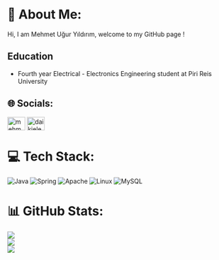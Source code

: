 # 💫 About Me:
Hi, I am Mehmet Uğur Yıldırım, welcome to my GitHub page !
              
## Education
- Fourth year Electrical - Electronics Engineering student at Piri Reis University

## 🌐 Socials:
<p align="left">
<a href="https://linkedin.com/in/mehmet-uğur-yıldırım" target="blank"><img align="center" src="https://raw.githubusercontent.com/rahuldkjain/github-profile-readme-generator/master/src/images/icons/Social/linked-in-alt.svg" alt="mehmet-uğur-yıldırım" height="30" width="40" /></a>
<a href="https://www.leetcode.com/muyildirim" target="blank"><img align="center" src="https://raw.githubusercontent.com/rahuldkjain/github-profile-readme-generator/master/src/images/icons/Social/leet-code.svg" alt="daikieleven" height="30" width="40" /></a>
</p>

# 💻 Tech Stack:
![Java](https://img.shields.io/badge/java-%23ED8B00.svg?style=for-the-badge&logo=java&logoColor=white) ![Spring](https://img.shields.io/badge/spring-%236DB33F.svg?style=for-the-badge&logo=spring&logoColor=white) ![Apache](https://img.shields.io/badge/apache-%23D42029.svg?style=for-the-badge&logo=apache&logoColor=white) ![Linux](https://img.shields.io/badge/Linux-FCC624?style=for-the-badge&logo=linux&logoColor=black) ![MySQL](https://img.shields.io/badge/mysql-%2300f.svg?style=for-the-badge&logo=mysql&logoColor=white)

# 📊 GitHub Stats:
![](https://github-readme-stats.vercel.app/api?username=muguryildirim&theme=dark&hide_border=true&include_all_commits=false&count_private=false)<br/>
![](https://github-readme-streak-stats.herokuapp.com/?user=muguryildirim&theme=dark&hide_border=true)<br/>
![](https://github-readme-stats.vercel.app/api/top-langs/?username=muguryildirim&theme=dark&hide_border=true&include_all_commits=false&count_private=false&layout=compact)

